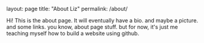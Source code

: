 layout: page 
title: "About Liz" 
permalink: /about/

Hi! This is the about page. It will eventually have a bio. and maybe a picture. and some links. you know, about page stuff. but for now, it's just me teaching myself how to build a website using github. 
